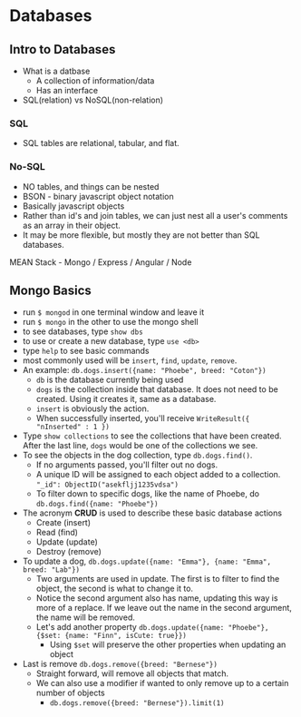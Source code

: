# Databases

## Intro to Databases
* What is a datbase
	* A collection of information/data
	* Has an interface
* SQL(relation) vs NoSQL(non-relation)

### SQL
* SQL tables are relational, tabular, and flat.

### No-SQL
* NO tables, and things can be nested
* BSON - binary javascript object notation
* Basically javascript objects
* Rather than id's and join tables, we can just nest all a user's comments as an array in their object.
* It may be more flexible, but mostly they are not better than SQL databases.

MEAN Stack - Mongo / Express / Angular / Node

## Mongo Basics
* run `$ mongod` in one terminal window and leave it
* run `$ mongo` in the other to use the mongo shell
* to see databases, type `show dbs`
* to use or create a new database, type `use <db>`
* type `help` to see basic commands
* most commonly used will be `insert`, `find`, `update`, `remove`.
* An example: `db.dogs.insert({name: "Phoebe", breed: "Coton"})`
	* `db` is the database currently being used
	* `dogs` is the collection inside that database. It does not need to be created. Using it creates it, same as a database.
	* `insert` is obviously the action.
	* When successfully inserted, you'll receive `WriteResult({ "nInserted" : 1 })`
* Type `show collections` to see the collections that have been created. After the last line, `dogs` would be one of the collections we see.
* To see the objects in the dog collection, type `db.dogs.find()`.
	* If no arguments passed, you'll filter out no dogs.
	* A unique ID will be assigned to each object added to a collection. `"_id": ObjectID("asekfljj1235vdsa")`
	* To filter down to specific dogs, like the name of Phoebe, do `db.dogs.find({name: "Phoebe"})`
* The acronym __CRUD__ is used to describe these basic database actions
	* Create (insert)
	* Read (find)
	* Update (update)
	* Destroy (remove)
* To update a dog, `db.dogs.update({name: "Emma"}, {name: "Emma", breed: "Lab"})`
	* Two arguments are used in update. The first is to filter to find the object, the second is what to change it to.
	* Notice the second argument also has name, updating this way is more of a replace. If we leave out the name in the second argument, the name will be removed.
	* Let's add another property `db.dogs.update({name: "Phoebe"}, {$set: {name: "Finn", isCute: true}})`
		* Using `$set` will preserve the other properties when updating an object
* Last is remove `db.dogs.remove({breed: "Bernese"})`
	* Straight forward, will remove all objects that match.
	* We can also use a modifier if wanted to only remove up to a certain number of objects
		* `db.dogs.remove({breed: "Bernese"}).limit(1)`